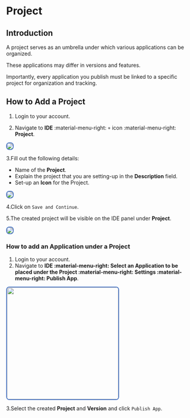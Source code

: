 # Project

## Introduction

A project serves as an umbrella under which various applications can be organized.

These applications may differ in versions and features.

Importantly, every application you publish must be linked to a specific project for organization and tracking.

## How to Add a Project

1. Login to your account.

2. Navigate to **IDE** :material-menu-right: `+` icon :material-menu-right: **Project**.

<img src= "/apps/img/project.png" style="border: 2px solid #4472C4; border-radius: 8px;">

3.Fill out the following details:

   * Name of the **Project**.
   * Explain the project that you are setting-up in the **Description** field.
   * Set-up an **Icon** for the Project.

<img src= "/apps/img/project1.png" style="border: 2px solid #4472C4; border-radius: 8px;">

4.Click on `Save and Continue`.

5.The created project will be visible on the IDE panel under **Project**.

<img src= "/apps/img/project2.png" style="border: 2px solid #4472C4; border-radius: 8px;">

### How to add an Application under a Project

1. Login to your account.
2. Navigate to **IDE :material-menu-right: Select an Application to be placed under the Project :material-menu-right: Settings :material-menu-right: Publish App**.

<img src= "/apps/img/project3.png" width= "300" style="border: 2px solid #4472C4; border-radius: 8px;">

3.Select the created **Project** and **Version** and click `Publish App`.
